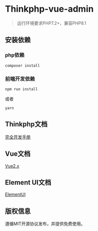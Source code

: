 Thinkphp-vue-admin
===============

> 运行环境要求PHP7.2+，兼容PHP8.1

## 安装依赖

### php依赖

```
composer install
```

### 前端开发依赖

```
npm run install
```

或者

```
yarn
```

## Thinkphp文档

[完全开发手册](https://www.kancloud.cn/manual/thinkphp6_0/content)

## Vue文档

[Vue2.x](https://cn.vuejs.org/v2/guide/)

## Element UI文档

[ElementUI](https://element.eleme.cn/#/zh-CN/component/installation)

## 版权信息

遵循MIT开源协议发布，并提供免费使用。
